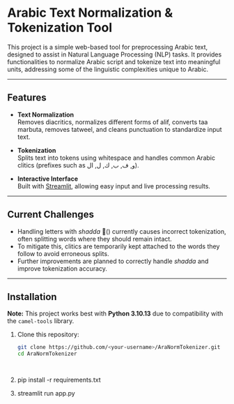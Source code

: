 # Arabic Text Normalization & Tokenization Tool

This project is a simple web-based tool for preprocessing Arabic text, designed to assist in Natural Language Processing (NLP) tasks. It provides functionalities to normalize Arabic script and tokenize text into meaningful units, addressing some of the linguistic complexities unique to Arabic.

---

## Features

- **Text Normalization**  
  Removes diacritics, normalizes different forms of alif, converts taa marbuta, removes tatweel, and cleans punctuation to standardize input text.

- **Tokenization**  
  Splits text into tokens using whitespace and handles common Arabic clitics (prefixes such as و, ف, ب, ك, ل, ال).

- **Interactive Interface**  
  Built with [Streamlit](https://streamlit.io), allowing easy input and live processing results.

---

## Current Challenges

- Handling letters with *shadda* (ّ) currently causes incorrect tokenization, often splitting words where they should remain intact.  
- To mitigate this, clitics are temporarily kept attached to the words they follow to avoid erroneous splits.  
- Further improvements are planned to correctly handle *shadda* and improve tokenization accuracy.

---

## Installation

**Note:** This project works best with **Python 3.10.13** due to compatibility with the `camel-tools` library.

1. Clone this repository:
   ```bash
   git clone https://github.com/<your-username>/AraNormTokenizer.git
   cd AraNormTokenizer

  
2. pip install -r requirements.txt  

3. streamlit run app.py

